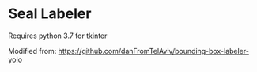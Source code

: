 # Seal Labeler

Requires python 3.7 for tkinter

Modified from:
https://github.com/danFromTelAviv/bounding-box-labeler-yolo